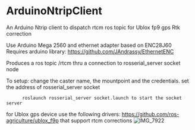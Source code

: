 # ArduinoNtripClient
An Arduino Ntrip client to dispatch rtcm ros topic for Ublox fp9 gps Rtk correction

Use Arduino Mega 2560 and ethernet adapter based on ENC28J60
Requires arduino library:   https://github.com/JAndrassy/EthernetENC

Produces a ros topic /rtcm thru a connection to rosserial_server socket node

To setup: change the caster name, the mountpoint and the credentials.
          set the address of rosserial_server socket
          
          roslaunch rosserial_server socket.launch to start the socket server

for Ublox gps device use the following drivers: https://github.com/ros-agriculture/ublox_f9p that support rtcm corrections
![IMG_7922](https://github.com/maxdod/ArduinoNtripClient/assets/39596051/a0ced7e8-87bc-4e2a-a360-8055bf8ea5c6)

